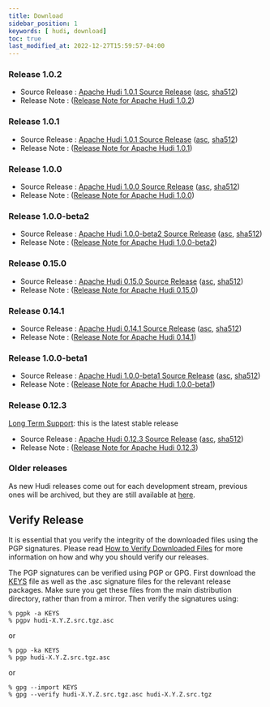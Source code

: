 ```yaml
---
title: Download
sidebar_position: 1
keywords: [ hudi, download]
toc: true
last_modified_at: 2022-12-27T15:59:57-04:00
---
```


### Release 1.0.2
* Source Release : [Apache Hudi 1.0.1 Source Release](https://downloads.apache.org/hudi/1.0.2/hudi-1.0.2.src.tgz) ([asc](https://downloads.apache.org/hudi/1.0.2/hudi-1.0.2.src.tgz.asc), [sha512](https://downloads.apache.org/hudi/1.0.2/hudi-1.0.2.src.tgz.sha512))
* Release Note : ([Release Note for Apache Hudi 1.0.2](/releases/release-1.0.2))

### Release 1.0.1
* Source Release : [Apache Hudi 1.0.1 Source Release](https://downloads.apache.org/hudi/1.0.1/hudi-1.0.1.src.tgz) ([asc](https://downloads.apache.org/hudi/1.0.1/hudi-1.0.1.src.tgz.asc), [sha512](https://downloads.apache.org/hudi/1.0.1/hudi-1.0.1.src.tgz.sha512))
* Release Note : ([Release Note for Apache Hudi 1.0.1](/releases/release-1.0.1))

### Release 1.0.0
* Source Release : [Apache Hudi 1.0.0 Source Release](https://downloads.apache.org/hudi/1.0.0/hudi-1.0.0.src.tgz) ([asc](https://downloads.apache.org/hudi/1.0.0/hudi-1.0.0.src.tgz.asc), [sha512](https://downloads.apache.org/hudi/1.0.0/hudi-1.0.0.src.tgz.sha512))
* Release Note : ([Release Note for Apache Hudi 1.0.0](/releases/release-1.0.0))

### Release 1.0.0-beta2
* Source Release : [Apache Hudi 1.0.0-beta2 Source Release](https://downloads.apache.org/hudi/1.0.0-beta2/hudi-1.0.0-beta2.src.tgz) ([asc](https://downloads.apache.org/hudi/1.0.0-beta2/hudi-1.0.0-beta2.src.tgz.asc), [sha512](https://downloads.apache.org/hudi/1.0.0-beta2/hudi-1.0.0-beta2.src.tgz.sha512))
* Release Note : ([Release Note for Apache Hudi 1.0.0-beta2](/releases/release-1.0.0-beta2))

### Release 0.15.0
* Source Release : [Apache Hudi 0.15.0 Source Release](https://downloads.apache.org/hudi/0.15.0/hudi-0.15.0.src.tgz) ([asc](https://downloads.apache.org/hudi/0.15.0/hudi-0.15.0.src.tgz.asc), [sha512](https://downloads.apache.org/hudi/0.15.0/hudi-0.15.0.src.tgz.sha512))
* Release Note : ([Release Note for Apache Hudi 0.15.0](/releases/release-0.15.0))

### Release 0.14.1
* Source Release : [Apache Hudi 0.14.1 Source Release](https://downloads.apache.org/hudi/0.14.1/hudi-0.14.1.src.tgz) ([asc](https://downloads.apache.org/hudi/0.14.1/hudi-0.14.1.src.tgz.asc), [sha512](https://downloads.apache.org/hudi/0.14.1/hudi-0.14.1.src.tgz.sha512))
* Release Note : ([Release Note for Apache Hudi 0.14.1](/releases/release-0.14.1))

### Release 1.0.0-beta1
* Source Release : [Apache Hudi 1.0.0-beta1 Source Release](https://www.apache.org/dyn/closer.lua/hudi/1.0.0-beta1/hudi-1.0.0-beta1.src.tgz) ([asc](https://downloads.apache.org/hudi/1.0.0-beta1/hudi-1.0.0-beta1.src.tgz.asc), [sha512](https://downloads.apache.org/hudi/1.0.0-beta1/hudi-1.0.0-beta1.src.tgz.sha512))
* Release Note : ([Release Note for Apache Hudi 1.0.0-beta1](/releases/release-1.0.0-beta1))

### Release 0.12.3
[Long Term Support](/releases/release-0.12.3#long-term-support): this is the latest stable release
* Source Release : [Apache Hudi 0.12.3 Source Release](https://www.apache.org/dyn/closer.lua/hudi/0.12.3/hudi-0.12.3.src.tgz) ([asc](https://downloads.apache.org/hudi/0.12.3/hudi-0.12.3.src.tgz.asc), [sha512](https://downloads.apache.org/hudi/0.12.3/hudi-0.12.3.src.tgz.sha512))
* Release Note : ([Release Note for Apache Hudi 0.12.3](/releases/release-0.12.3))

### Older releases
As new Hudi releases come out for each development stream, previous ones will be archived, but they are still available at [here](https://archive.apache.org/dist/hudi/). 

## Verify Release

It is essential that you verify the integrity of the downloaded files using the PGP signatures. Please read [How to Verify Downloaded Files](https://www.apache.org/info/verification.html)
for more information on how and why you should verify our releases.

The PGP signatures can be verified using PGP or GPG. First download the [KEYS](https://downloads.apache.org/hudi/KEYS) file as well as the
.asc signature files for the relevant release packages. Make sure you get these files from the main distribution directory, rather than from
a mirror. Then verify the signatures using:

```
% pgpk -a KEYS
% pgpv hudi-X.Y.Z.src.tgz.asc
```

or

```
% pgp -ka KEYS
% pgp hudi-X.Y.Z.src.tgz.asc
```

or

```
% gpg --import KEYS
% gpg --verify hudi-X.Y.Z.src.tgz.asc hudi-X.Y.Z.src.tgz
```
